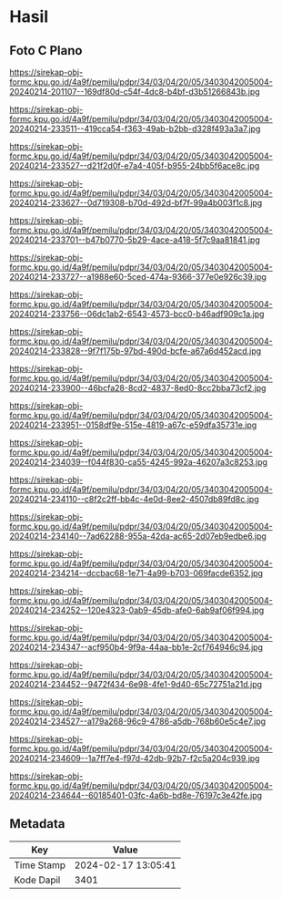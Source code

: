 # Hasil

## Foto C Plano

https://sirekap-obj-formc.kpu.go.id/4a9f/pemilu/pdpr/34/03/04/20/05/3403042005004-20240214-201107--169df80d-c54f-4dc8-b4bf-d3b51266843b.jpg

https://sirekap-obj-formc.kpu.go.id/4a9f/pemilu/pdpr/34/03/04/20/05/3403042005004-20240214-233511--419cca54-f363-49ab-b2bb-d328f493a3a7.jpg

https://sirekap-obj-formc.kpu.go.id/4a9f/pemilu/pdpr/34/03/04/20/05/3403042005004-20240214-233527--d21f2d0f-e7a4-405f-b955-24bb5f6ace8c.jpg

https://sirekap-obj-formc.kpu.go.id/4a9f/pemilu/pdpr/34/03/04/20/05/3403042005004-20240214-233627--0d719308-b70d-492d-bf7f-99a4b003f1c8.jpg

https://sirekap-obj-formc.kpu.go.id/4a9f/pemilu/pdpr/34/03/04/20/05/3403042005004-20240214-233701--b47b0770-5b29-4ace-a418-5f7c9aa81841.jpg

https://sirekap-obj-formc.kpu.go.id/4a9f/pemilu/pdpr/34/03/04/20/05/3403042005004-20240214-233727--a1988e60-5ced-474a-9366-377e0e926c39.jpg

https://sirekap-obj-formc.kpu.go.id/4a9f/pemilu/pdpr/34/03/04/20/05/3403042005004-20240214-233756--06dc1ab2-6543-4573-bcc0-b46adf909c1a.jpg

https://sirekap-obj-formc.kpu.go.id/4a9f/pemilu/pdpr/34/03/04/20/05/3403042005004-20240214-233828--9f7f175b-97bd-490d-bcfe-a67a6d452acd.jpg

https://sirekap-obj-formc.kpu.go.id/4a9f/pemilu/pdpr/34/03/04/20/05/3403042005004-20240214-233900--46bcfa28-8cd2-4837-8ed0-8cc2bba73cf2.jpg

https://sirekap-obj-formc.kpu.go.id/4a9f/pemilu/pdpr/34/03/04/20/05/3403042005004-20240214-233951--0158df9e-515e-4819-a67c-e59dfa35731e.jpg

https://sirekap-obj-formc.kpu.go.id/4a9f/pemilu/pdpr/34/03/04/20/05/3403042005004-20240214-234039--f044f830-ca55-4245-992a-46207a3c8253.jpg

https://sirekap-obj-formc.kpu.go.id/4a9f/pemilu/pdpr/34/03/04/20/05/3403042005004-20240214-234110--c8f2c2ff-bb4c-4e0d-8ee2-4507db89fd8c.jpg

https://sirekap-obj-formc.kpu.go.id/4a9f/pemilu/pdpr/34/03/04/20/05/3403042005004-20240214-234140--7ad62288-955a-42da-ac65-2d07eb9edbe6.jpg

https://sirekap-obj-formc.kpu.go.id/4a9f/pemilu/pdpr/34/03/04/20/05/3403042005004-20240214-234214--dccbac68-1e71-4a99-b703-069facde6352.jpg

https://sirekap-obj-formc.kpu.go.id/4a9f/pemilu/pdpr/34/03/04/20/05/3403042005004-20240214-234252--120e4323-0ab9-45db-afe0-6ab9af06f994.jpg

https://sirekap-obj-formc.kpu.go.id/4a9f/pemilu/pdpr/34/03/04/20/05/3403042005004-20240214-234347--acf950b4-9f9a-44aa-bb1e-2cf764946c94.jpg

https://sirekap-obj-formc.kpu.go.id/4a9f/pemilu/pdpr/34/03/04/20/05/3403042005004-20240214-234452--9472f434-6e98-4fe1-9d40-65c72751a21d.jpg

https://sirekap-obj-formc.kpu.go.id/4a9f/pemilu/pdpr/34/03/04/20/05/3403042005004-20240214-234527--a179a268-96c9-4786-a5db-768b60e5c4e7.jpg

https://sirekap-obj-formc.kpu.go.id/4a9f/pemilu/pdpr/34/03/04/20/05/3403042005004-20240214-234609--1a7ff7e4-f97d-42db-92b7-f2c5a204c939.jpg

https://sirekap-obj-formc.kpu.go.id/4a9f/pemilu/pdpr/34/03/04/20/05/3403042005004-20240214-234644--60185401-03fc-4a6b-bd8e-76197c3e42fe.jpg


## Metadata

| Key        | Value               |
| ---------- | ------------------- |
| Time Stamp | 2024-02-17 13:05:41 |
| Kode Dapil | 3401                |



